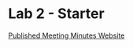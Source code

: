 # Lab 2 - Starter

[Published Meeting Minutes Website](https://georgiofe.github.io/sp23-cse110-lab3/)